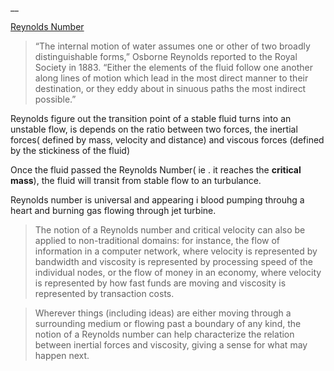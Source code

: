 __

[Reynolds Number](https://www.edge.org/response-detail/27056)

> “The internal motion of water assumes one or other of two broadly distinguishable forms,” Osborne Reynolds reported to the Royal Society in 1883. “Either the elements of the fluid follow one another along lines of motion which lead in the most direct manner to their destination, or they eddy about in sinuous paths the most indirect possible.” 

Reynolds figure out the transition point of a stable fluid turns into an unstable flow, is depends on the ratio between two forces, the inertial forces( defined by mass, velocity and distance) and viscous forces (defined by the stickiness of the fluid) 

Once the fluid passed the Reynolds Number( ie . it reaches the **critical mass**), the fluid will transit from stable flow to an turbulance.

Reynolds number is universal and appearing i blood pumping throuhg a heart and burning gas flowing through jet turbine.


> The notion of a Reynolds number and critical velocity can also be applied to non-traditional domains: for instance, the flow of information in a computer network, where velocity is represented by bandwidth and viscosity is represented by processing speed of the individual nodes, or the flow of money in an economy, where velocity is represented by how fast funds are moving and viscosity is represented by transaction costs. 

> Wherever things (including ideas) are either moving through a surrounding medium or flowing past a boundary of any kind, the notion of a Reynolds number can help characterize the relation between inertial forces and viscosity, giving a sense for what may happen next.
